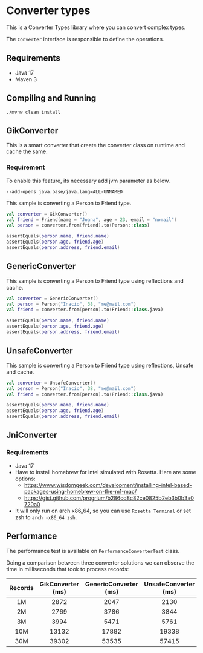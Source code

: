 # Converter types

This is a Converter Types library where you can convert complex types.

The `Converter` interface is responsible to define the operations.

## Requirements
- Java 17
- Maven 3

## Compiling and Running

```
./mvnw clean install
```


## GikConverter

This is a smart converter that create the converter class on runtime and cache the same.

### Requirement

To enable this feature, its necessary add jvm parameter as below.
```
--add-opens java.base/java.lang=ALL-UNNAMED
```

This sample is converting a Person to Friend type.
```kotlin
val converter = GikConverter()
val friend = Friend(name = "Joana", age = 23, email = "nomail")
val person = converter.from(friend).to(Person::class)

assertEquals(person.name, friend.name)
assertEquals(person.age, friend.age)
assertEquals(person.address, friend.email)
```


## GenericConverter

This sample is converting a Person to Friend type using reflections and cache.

```kotlin
val converter = GenericConverter()
val person = Person("Inacio", 38, "me@mail.com")
val friend = converter.from(person).to(Friend::class.java)

assertEquals(person.name, friend.name)
assertEquals(person.age, friend.age)
assertEquals(person.address, friend.email)
```


## UnsafeConverter

This sample is converting a Person to Friend type using reflections, Unsafe and cache.

```kotlin
val converter = UnsafeConverter()
val person = Person("Inacio", 38, "me@mail.com")
val friend = converter.from(person).to(Friend::class.java)

assertEquals(person.name, friend.name)
assertEquals(person.age, friend.age)
assertEquals(person.address, friend.email)
```

## JniConverter

### Requirements

- Java 17
- Have to install homebrew for intel simulated with Rosetta. Here are some options:
  - https://www.wisdomgeek.com/development/installing-intel-based-packages-using-homebrew-on-the-m1-mac/
  - https://gist.github.com/progrium/b286cd8c82ce0825b2eb3b0b3a0720a0
- It will only run on arch x86_64, so you can use `Rosetta Terminal` or set zsh to `arch -x86_64 zsh`.
## Performance

The performance test is available on `PerformanceConverterTest` class.

Doing a comparison between three converter solutions we can observe the time in milliseconds that took to process records:


| Records | GikConverter (ms) | GenericConverter (ms) | UnsafeConverter (ms) |
|:-------:|:-----------------:|:---------------------:|:----------:|
|   1M    |       2872        |         2047          |    2130    |
|   2M    |       2769        |         3786          |    3844    |
|   3M    |       3994        |         5471          |    5761    |
|   10M   |       13132       |         17882         |    19338    |
|   30M   |       39302       |         53535         |    57415    |


